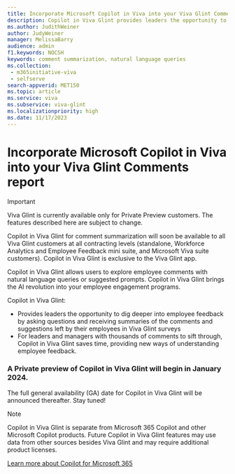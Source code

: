 ```yaml
---
title: Incorporate Microsoft Copilot in Viva into your Viva Glint Comments report 
description: Copilot in Viva Glint provides leaders the opportunity to dig deeper into employee feedback by asking questions and receiving summaries of the comments and suggestions left by their employees in Viva Glint surveys.
ms.author: JudithWeiner
author: JudyWeiner
manager: MelissaBarry
audience: admin
f1.keywords: NOCSH
keywords: comment summarization, natural language queries
ms.collection: 
 - m365initiative-viva
 - selfserve
search-appverid: MET150
ms.topic: article
ms.service: viva
ms.subservice: viva-glint
ms.localizationpriority: high
ms.date: 11/17/2023
---
```


# Incorporate Microsoft Copilot in Viva into your Viva Glint Comments report 

>[!IMPORTANT]
>Viva Glint is currently available only for Private Preview customers.  The features described here are subject to change.

Copilot in Viva Glint for comment summarization will soon be available to all Viva Glint customers at all contracting levels (standalone, Workforce Analytics and Employee Feedback mini suite, and Microsoft Viva suite customers). Copilot in Viva Glint is exclusive to the Viva Glint app.  

Copilot in Viva Glint allows users to explore employee comments with natural language queries or suggested prompts. Copilot in Viva Glint brings the AI revolution into your employee engagement programs. 

Copilot in Viva Glint:
- Provides leaders the opportunity to dig deeper into employee feedback by asking questions and receiving summaries of the comments and suggestions left by their employees in Viva Glint surveys
- For leaders and managers with thousands of comments to sift through, Copilot in Viva Glint saves time, providing new ways of understanding employee feedback. 

### A Private preview of Copilot in Viva Glint will begin in January 2024.

The full general availability (GA) date for Copilot in Viva Glint will be announced thereafter. Stay tuned!  

> [!Note]
> Copilot in Viva Glint is separate from Microsoft 365 Copilot and other Microsoft Copilot products. Future Copilot in Viva Glint features may use data from other sources besides Viva Glint and may require additional product licenses.

[Learn more about Copilot for Microsoft 365](https://adoption.microsoft.com/en-us/copilot/)






